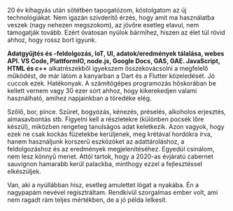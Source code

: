 <p>20 év kihagyás után sötétben tapogatózom, kóstolgatom az új technológiákat. Nem igazán szívderítő érzés, hogy amit ma használatba veszek (nagy nehezen megszokom), az jövőre esetleg elavul, nem támogatják tovább. Ezért óvatosan nyúlok bármihez, hiszen az élet túl rövid ahhoz, hogy rossz bort igyunk.</p>
<p><b>Adatgyűjtés és -feldolgozás, IoT, UI, adatok/eredmények tálalása, webes API. VS Code, PlattformIO, node.js, Google Docs, GAS, GAE. JavaScript, HTML és c++</b> alkatrészekből igyekszem összekovácsolni a megfelelő működést, de már látom a kanyarban a Dart és a Flutter közeledését. Jó cuccok ezek. Hatékonyak. A számítógépes programozás hőskorában be kellett vernem vagy 30 ezer sort ahhoz, hogy kikerekedjen valami használható, amihez napjainkban a töredéke elég.</p>
<p>Szőlő, bor, pince. Szüret, bogyózás, kénezés, préselés, alkoholos erjesztés, almasavbontás stb. Figyelni kell a részletekre (különben pocsék lőre készül), miközben rengeteg tanulságos adat keletkezik. Azon vagyok, hogy ezek ne csak kockás füzetekbe kerüljenek, meg krétával hordókra írva, hanem használjunk korszerű eszközöket az adattároláshoz, a feldolgozáshoz és az eredmények megjelenítéséhez. Egyedül csinálom, nem lesz könnyű menet. Attól tartok, hogy a 2020-as évjáratú cabernet sauvignon hamarabb kerül palackba, minthogy ezzel a fejlesztéssel elkészüljek.</p>
<p>Van, aki a nyúllábban hisz, esetleg amulettet lógat a nyakába. Én a nagypapám nevével regisztráltam. Rendkívül szorgalmas ember volt, ami nem ragadt rám teljes mértékben, de a jó példa lelkesít.</p>
